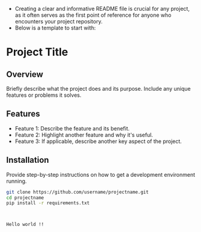 * Creating a clear and informative README file is crucial for any project, as it often serves as the first point of reference for anyone who encounters your project repository.
* Below is a template to start with: 

# Project Title

## Overview
Briefly describe what the project does and its purpose. Include any unique features or problems it solves.

## Features
- Feature 1: Describe the feature and its benefit.
- Feature 2: Highlight another feature and why it's useful.
- Feature 3: If applicable, describe another key aspect of the project.

## Installation
Provide step-by-step instructions on how to get a development environment running.

```bash
git clone https://github.com/username/projectname.git
cd projectname
pip install -r requirements.txt



Hello world !!